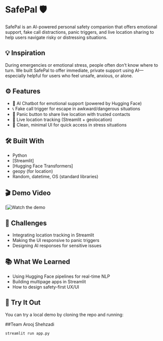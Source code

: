 # SafePal 🛡️

SafePal is an AI-powered personal safety companion that offers emotional support, fake call distractions, panic triggers, and live location sharing to help users navigate risky or distressing situations.

## 💡 Inspiration
During emergencies or emotional stress, people often don’t know where to turn. We built SafePal to offer immediate, private support using AI—especially helpful for users who feel unsafe, anxious, or alone.

## ⚙️ Features
- 🧠 AI Chatbot for emotional support (powered by Hugging Face)
- 📞 Fake call trigger for escape in awkward/dangerous situations
- 🚨 Panic button to share live location with trusted contacts
- 📍 Live location tracking (Streamlit + geolocation)
- 🧭 Clean, minimal UI for quick access in stress situations

## 🛠️ Built With
- Python
- [Streamlit]
- [Hugging Face Transformers]
- geopy (for location)
- Random, datetime, OS (standard libraries)

## 🎬 Demo Video
[![Watch the demo](https://youtu.be/iCVzjmPaR_s)


## 🚧 Challenges
- Integrating location tracking in Streamlit
- Making the UI responsive to panic triggers
- Designing AI responses for sensitive issues

## 📚 What We Learned
- Using Hugging Face pipelines for real-time NLP
- Building multipage apps in Streamlit
- How to design safety-first UX/UI

## 🚀 Try It Out
You can try a local demo by cloning the repo and running:

##Team
Arooj Shehzadi



```bash
streamlit run app.py
